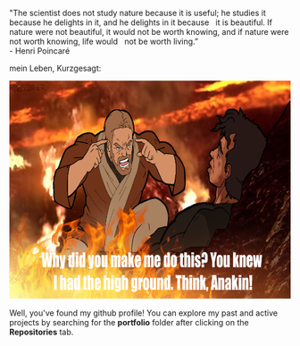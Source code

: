 "The scientist does not study nature because it is useful; he studies it because he delights in it, and he delights in it because &nbsp;
 it is beautiful. If nature were not beautiful, it would not be worth knowing, and if nature were not worth knowing, life would &nbsp; 
 not be worth living.”   
\- Henri Poincaré

mein Leben, Kurzgesagt:

<p align="center">
  <img width="705" height="390" src="https://github.com/yossarians/yossarians/blob/main/think.png">
</p>

Well, you've found my github profile! You can explore my past and active projects by searching for the **portfolio** folder after clicking on the **Repositories** tab.
